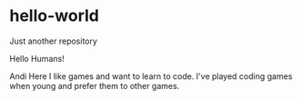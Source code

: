 # hello-world
Just another repository 

Hello Humans!

Andi Here I like games and want to learn to code.
I've played coding games when young and prefer them to other games.

